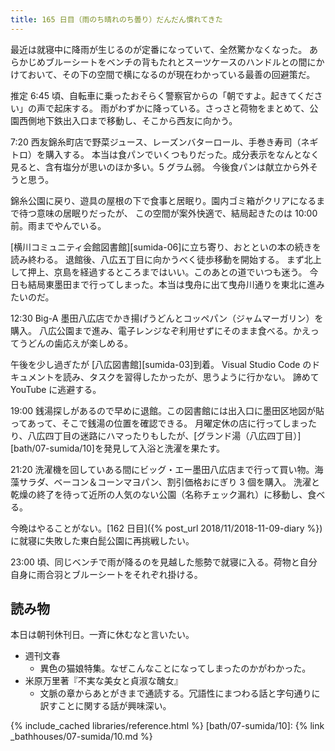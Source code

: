 ```yaml
---
title: 165 日目（雨のち晴れのち曇り）だんだん慣れてきた
---
```


最近は就寝中に降雨が生じるのが定番になっていて、全然驚かなくなった。
あらかじめブルーシートをベンチの背もたれとスーツケースのハンドルとの間にかけておいて、その下の空間で横になるのが現在わかっている最善の回避策だ。

推定 6:45 頃、自転車に乗ったおそらく警察官からの「朝ですよ。起きてください」の声で起床する。
雨がわずかに降っている。さっさと荷物をまとめて、公園西側地下鉄出入口まで移動し、そこから西友に向かう。

7:20 西友錦糸町店で野菜ジュース、レーズンバターロール、手巻き寿司（ネギトロ）を購入する。
本当は食パンでいくつもりだった。成分表示をなんとなく見ると、含有塩分が思いのほか多い。5 グラム弱。
今後食パンは献立から外そうと思う。

錦糸公園に戻り、遊具の屋根の下で食事と居眠り。園内ゴミ箱がクリアになるまで待つ意味の居眠りだったが、
この空間が案外快適で、結局起きたのは 10:00 前。雨までやんでいる。

[横川コミュニティ会館図書館][sumida-06]に立ち寄り、おとといの本の続きを読み終わる。
退館後、八広五丁目に向かうべく徒歩移動を開始する。
まず北上して押上、京島を経過するところまではいい。このあとの道でいつも迷う。
今日も結局東墨田まで行ってしまった。本当は曳舟に出て曳舟川通りを東北に進みたいのだ。

12:30 Big-A 墨田八広店でかき揚げうどんとコッペパン（ジャムマーガリン）を購入。
八広公園まで進み、電子レンジなぞ利用せずにそのまま食べる。かえってうどんの歯応えが楽しめる。

午後を少し過ぎたが [八広図書館][sumida-03]到着。
Visual Studio Code のドキュメントを読み、タスクを習得したかったが、思うように行かない。
諦めて YouTube に逃避する。

19:00 銭湯探しがあるので早めに退館。この図書館には出入口に墨田区地図が貼ってあって、そこで銭湯の位置を確認できる。
月曜定休の店に行ってしまったり、八広四丁目の迷路にハマったりもしたが、[グランド湯（八広四丁目）][bath/07-sumida/10]を発見して入浴と洗濯を果たす。

21:20 洗濯機を回していある間にビッグ・エー墨田八広店まで行って買い物。海藻サラダ、ベーコン＆コーンマヨパン、割引価格おにぎり 3 個を購入。
洗濯と乾燥の終了を待って近所の人気のない公園（名称チェック漏れ）に移動し、食べる。

今晩はやることがない。[162 日目]({% post_url 2018/11/2018-11-09-diary %})に就寝に失敗した東白髭公園に再挑戦したい。

23:00 頃、同じベンチで雨が降るのを見越した態勢で就寝に入る。荷物と自分自身に雨合羽とブルーシートをそれぞれ掛ける。

## 読み物

本日は朝刊休刊日。一斉に休むなと言いたい。

* 週刊文春
  * 異色の猫娘特集。なぜこんなことになってしまったのかがわかった。
* 米原万里著『不実な美女と貞淑な醜女』
  * 文脈の章からあとがきまで通読する。冗語性にまつわる話と字句通りに訳すことに関する話が興味深い。

{% include_cached libraries/reference.html %}
[bath/07-sumida/10]: {% link _bathhouses/07-sumida/10.md %}
